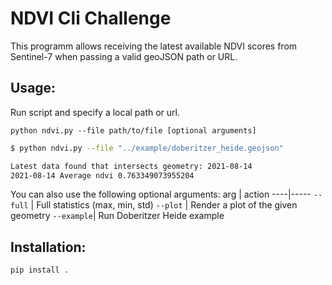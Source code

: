# NDVI Cli Challenge

This programm allows receiving the latest available NDVI scores
from Sentinel-7 when passing a valid geoJSON path or URL.

## Usage:
Run script and specify a local path or url.

`python ndvi.py --file path/to/file [optional arguments]`

```bash
$ python ndvi.py --file "../example/doberitzer_heide.geojson"

Latest data found that intersects geometry: 2021-08-14
2021-08-14 Average ndvi 0.763349073955204
```

You can also use the following optional arguments:
arg | action
----|-----
`--full` | Full statistics (max, min, std) 
`--plot` | Render a plot of the given geometry
`--example`| Run Doberitzer Heide example

## Installation:

` pip install . `
